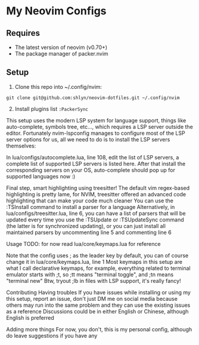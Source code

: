 # My Neovim Configs

## Requires
- The latest version of neovim (v0.70+)
- The package manager of packer.nvim

## Setup

1. Clone this repo into ~/.config/nvim:
```shell
git clone git@github.com:shlyn/neovim-dotfiles.git ~/.config/nvim
```

2. Install plugins list
`:PackerSync`

This setup uses the modern LSP system for language support, things like auto-complete, symbols tree, etc..., 
which requires a LSP server outside the editor. Fortunately nvim-lspconfig manages to configure most of the LSP server options for us, all we need to do is to install the LSP servers themselves:

In lua/configs/autocomplete.lua, line 108, edit the list of LSP servers, a complete list of supported LSP servers is listed here. After that install the corresponding servers on your OS, auto-complete should pop up for supported languages now :)

Final step, smart highlighting using treesitter!
The default vim regex-based highlighting is pretty lame, for NVIM, treesitter offered an advanced code highlighting that can make your code much cleaner
You can use the :TSInstall <lang> command to install a parser for a language
Alternatively, in lua/configs/treesitter.lua, line 6, you can have a list of parsers that will be updated every time you use the :TSUpdate or :TSUpdateSync command (the latter is for synchronized updating), or you can just install all maintained parsers by uncommenting line 5 and commenting line 6

Usage
TODO: for now read lua/core/keymaps.lua for reference

Note that the config uses ; as the leader key by default, you can of course change it in lua/core/keymaps.lua, line 1
Most keymaps in this setup are what I call declarative keymaps, for example, everything related to terminal emulator starts with ;t, so ;tt means "terminal toggle", and ;tn means "terminal new"
Btw, tryout ;lb in files with LSP support, it's really fancy!

Contributing
Having troubles
If you have issues while installing or using my this setup, report an issue,
don't just DM me on social media because others may run into the same problem and they can use the existing issues as a reference
Discussions could be in either English or Chinese, although English is preferred

Adding more things
For now, you don't, this is my personal config, although do leave suggestions if you have any

